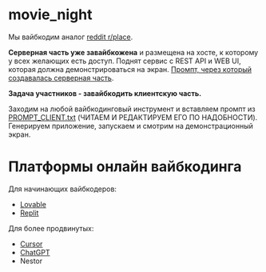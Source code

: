 # movie_night

Мы вайбкодим аналог [reddit r/place](https://ru.wikipedia.org/wiki/Place).

**Серверная часть уже завайбкожена** и размещена на хосте, к которому у всех желающих есть доступ. Поднят сервис с REST API и WEB UI, которая должна демонстрироваться на экран. [Промпт, через который создавалась серверная часть](PROMPT_SERVER_CREATION.txt).

**Задача участников - завайбкодить клиентскую часть.**

Заходим на любой вайбкодинговый инструмент и вставляем промпт из [PROMPT_CLIENT.txt](PROMPT_CLIENT.txt) (ЧИТАЕМ И РЕДАКТИРУЕМ ЕГО ПО НАДОБНОСТИ). Генерируем приложение, запускаем и смотрим на демонстрационный экран.

# Платформы онлайн вайбкодинга

Для начинающих вайбкодеров:
- [Lovable](https://lovable.dev)
- [Replit](https://replit.com/)

Для более продвинутых:
- [Cursor](https://www.cursor.com/)
- [ChatGPT](https://chatgpt.com/)
- Nestor
  

